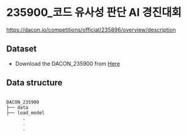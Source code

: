 # 235900_코드 유사성 판단 AI 경진대회
https://dacon.io/competitions/official/235896/overview/description


## Dataset
* Download the DACON_235900 from [Here](https://drive.google.com/file/d/1Mr0mg3X7_SPaMoCZGChX1LexPkgUFRy0/view)

## Data structure
<pre><code>
DACON_235900
├── data
├── load_model
      .
      .
      .
</code></pre>
